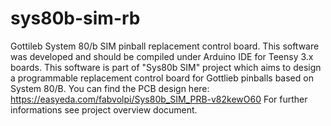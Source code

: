 # sys80b-sim-rb
Gottileb System 80/b SIM pinball replacement control board.
This software was developed and should be compiled under Arduino IDE for Teensy 3.x boards.
This software is part of "Sys80b SIM" project which aims to design a programmable replacement control board for Gottlieb pinballs based on System 80/B. You can find the PCB design here: https://easyeda.com/fabvolpi/Sys80b_SIM_PRB-v82kewO60
For further informations see project overview document.

